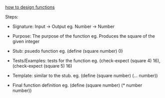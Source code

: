 [how to design functions](https://learning.edx.org/course/course-v1:UBCx+SPD1x+2T2015/block-v1:UBCx+SPD1x+2T2015+type@sequential+block@464765fda50c445db8207eac5126dd5f/block-v1:UBCx+SPD1x+2T2015+type@vertical+block@fcd82bb8856346d3acfb1a5947d571a7)

Steps:
- Signature: Input -> Output
  eg. Number -> Number
  
- Purpose: The purpose of the function
  eg. Produces the square of the given integer
  
- Stub: psuedo function
  eg. (define (square number) 0)
  
- Tests/Examples: tests for the function
  eg. (check-expect (square 4) 16), (check-expect (square 5) 16)
  
- Template: similar to the stub.
  eg. (define (square number) (... number))
  
- Final function definition
  eg. (define (square number) (* number number))
